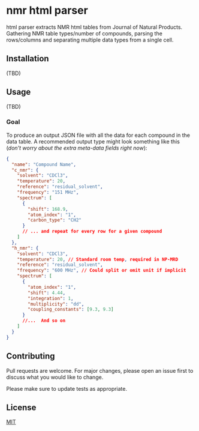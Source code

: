 # nmr html parser

html parser extracts NMR html tables from Journal of Natural Products.
Gathering NMR table types/number of compounds, parsing the rows/columns and separating multiple data types from a single cell.

## Installation

(TBD)

## Usage

(TBD)

### Goal

To produce an output JSON file with all the data for each compound in the data table.
A recommended output type might look something like this (_don't worry about the extra meta-data fields right now_):

```json
{
  "name": "Compound Name",
  "c_nmr": {
    "solvent": "CDCl3",
    "temperature": 20,
    "reference": "residual_solvent",
    "frequency": "151 MHz",
    "spectrum": [
      {
        "shift": 168.9,
        "atom_index": "1",
        "carbon_type": "CH2"
      }
      // ... and repeat for every row for a given compound
    ]
  },
  "h_nmr": {
    "solvent": "CDCl3",
    "temperature": 20, // Standard room temp, required in NP-MRD
    "reference": "residual_solvent",
    "frequency": "600 MHz", // Could split or omit unit if implicit
    "spectrum": [
      {
        "atom_index": "1",
        "shift": 4.44,
        "integration": 1,
        "multiplicity": "dd",
        "coupling_constants": [9.3, 9.3]
      }
      //...  And so on
    ]
  }
}
```

## Contributing

Pull requests are welcome. For major changes, please open an issue first to discuss what you would like to change.

Please make sure to update tests as appropriate.

## License

[MIT](https://choosealicense.com/licenses/mit/)
